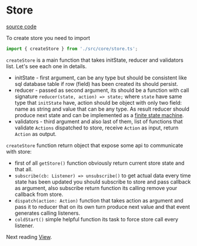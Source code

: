 # Store

[source code](https://github.com/unpredictable-username/jquery-plugin-range-slider/blob/master/src/core/store.ts)

To create store you need to import

```javascript
import { createStore } from './src/core/store.ts';
```

`createStore` is a main function that takes initState, reducer and validators list. Let's see each one in details.

- initState - first argument, can be any type but should be consistent like sql database table if row (field) has been created its should persist.
- reducer - passed as second argument, its should be a function
  with call signature `reducer(state, action) => state;` where
  `state` have same type that `initState` have, action should be
  object with only two field: name as string and value that can be
  any type. As result reducer should produce next state and can be implemented as a [finite state machine](https://en.wikipedia.org/wiki/Finite-state_machine).
- validators - third argument and also last of them, list of functions that
  validate `Actions` dispatched to store, receive `Action` as input, return
  `Action` as output.

`createStore` function return object that expose some api to communicate with store:

- first of all `getStore()` function obviously return current store state and that all.
- `subscribe(cb: Listener) => unsubscribe()` to get actual data every time state has been updated you should subscribe to store and pass callback as argument, also subscribe return function its calling remove your callback from store.
- `dispatch(action: Action)` function that takes action as argument and pass it to reducer that on its own turn produce next value and that event generates calling listeners.
- `coldStart()` simple helpful function its task to force store call every listener.

Next reading [View](./view.md).
